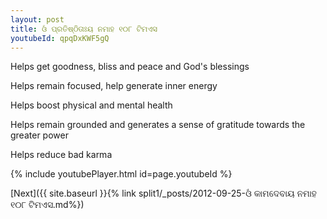 ```yaml
---
layout: post
title: ଓଁ ପ୍ରତିଷ୍ଠିତାଃୟ ନମାହ ୧୦୮ ଟିମଏସ
youtubeId: qpqDxKWF5gQ
---
```

 
 
Helps get goodness, bliss and peace and God's blessings
 
Helps remain focused, help generate inner energy 
 
Helps boost physical and mental health 
 
Helps remain grounded and generates a sense of gratitude towards the greater power 
 
Helps reduce bad karma
 
 
 
 


{% include youtubePlayer.html id=page.youtubeId %}
 
[Next]({{ site.baseurl }}{% link  split1/_posts/2012-09-25-ଓଁ କାମଦେବାୟ ନମାହ ୧୦୮ ଟିମଏସ.md%})
 
